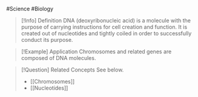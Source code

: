 #Science #Biology

> [!Info] Definition
> DNA (deoxyribonucleic acid) is a molecule with the purpose of carrying instructions for cell creation and function. It is created out of nucleotides and tightly coiled in order to successfully conduct its purpose.

> [!Example] Application
> Chromosomes and related genes are composed of DNA molecules.

> [!Question] Related Concepts
> See below.
> - [[Chromosomes]]
> - [[Nucleotides]]
